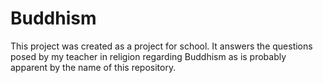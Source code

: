 # Buddhism
This project was created as a project for school. It answers the questions posed by my teacher in religion regarding Buddhism as is probably apparent by the name of this repository.
